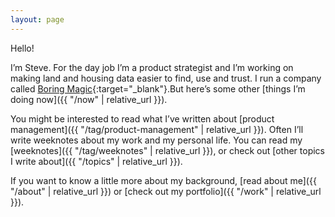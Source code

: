 ```yaml
---
layout: page
---
```


Hello!

I’m Steve. For the day job I’m a product strategist and I’m working on making land and housing data easier to find, use and trust. I run a company called [Boring Magic](https://boringmagi.cc){:target="_blank"}.But here’s some other [things I’m doing now]({{ "/now" | relative_url }}).

You might be interested to read what I’ve written about [product management]({{ "/tag/product-management" | relative_url }}). Often I’ll write weeknotes about my work and my personal life. You can read my [weeknotes]({{ "/tag/weeknotes" | relative_url }}), or check out [other topics I write about]({{ "/topics" | relative_url }}).

If you want to know a little more about my background, [read about me]({{ "/about" | relative_url }}) or [check out my portfolio]({{ "/work" | relative_url }}).